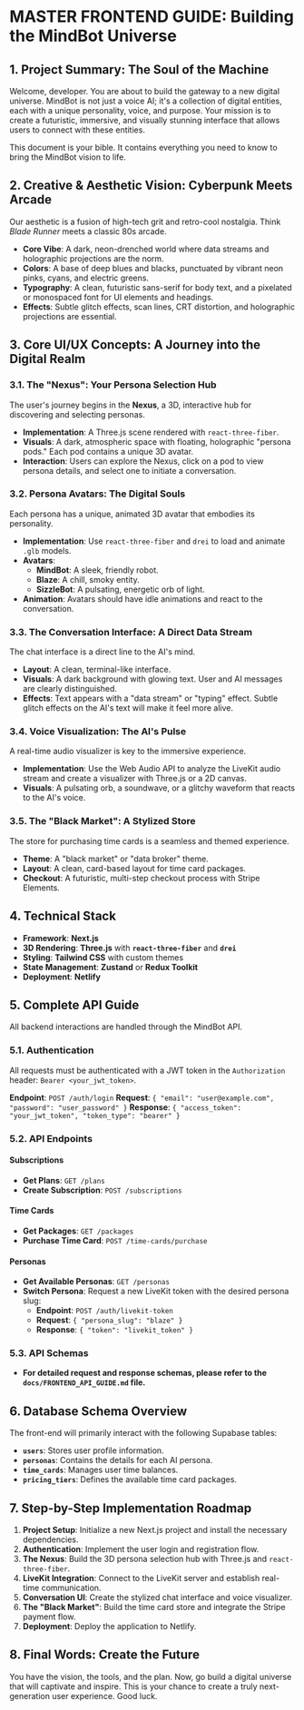 #  MASTER FRONTEND GUIDE: Building the MindBot Universe

## 1. Project Summary: The Soul of the Machine

Welcome, developer. You are about to build the gateway to a new digital universe. MindBot is not just a voice AI; it's a collection of digital entities, each with a unique personality, voice, and purpose. Your mission is to create a futuristic, immersive, and visually stunning interface that allows users to connect with these entities.

This document is your bible. It contains everything you need to know to bring the MindBot vision to life.

## 2. Creative & Aesthetic Vision: Cyberpunk Meets Arcade

Our aesthetic is a fusion of high-tech grit and retro-cool nostalgia. Think *Blade Runner* meets a classic 80s arcade.

*   **Core Vibe**: A dark, neon-drenched world where data streams and holographic projections are the norm.
*   **Colors**: A base of deep blues and blacks, punctuated by vibrant neon pinks, cyans, and electric greens.
*   **Typography**: A clean, futuristic sans-serif for body text, and a pixelated or monospaced font for UI elements and headings.
*   **Effects**: Subtle glitch effects, scan lines, CRT distortion, and holographic projections are essential.

## 3. Core UI/UX Concepts: A Journey into the Digital Realm

### 3.1. The "Nexus": Your Persona Selection Hub

The user's journey begins in the **Nexus**, a 3D, interactive hub for discovering and selecting personas.

*   **Implementation**: A Three.js scene rendered with `react-three-fiber`.
*   **Visuals**: A dark, atmospheric space with floating, holographic "persona pods." Each pod contains a unique 3D avatar.
*   **Interaction**: Users can explore the Nexus, click on a pod to view persona details, and select one to initiate a conversation.

### 3.2. Persona Avatars: The Digital Souls

Each persona has a unique, animated 3D avatar that embodies its personality.

*   **Implementation**: Use `react-three-fiber` and `drei` to load and animate `.glb` models.
*   **Avatars**:
    *   **MindBot**: A sleek, friendly robot.
    *   **Blaze**: A chill, smoky entity.
    *   **SizzleBot**: A pulsating, energetic orb of light.
*   **Animation**: Avatars should have idle animations and react to the conversation.

### 3.3. The Conversation Interface: A Direct Data Stream

The chat interface is a direct line to the AI's mind.

*   **Layout**: A clean, terminal-like interface.
*   **Visuals**: A dark background with glowing text. User and AI messages are clearly distinguished.
*   **Effects**: Text appears with a "data stream" or "typing" effect. Subtle glitch effects on the AI's text will make it feel more alive.

### 3.4. Voice Visualization: The AI's Pulse

A real-time audio visualizer is key to the immersive experience.

*   **Implementation**: Use the Web Audio API to analyze the LiveKit audio stream and create a visualizer with Three.js or a 2D canvas.
*   **Visuals**: A pulsating orb, a soundwave, or a glitchy waveform that reacts to the AI's voice.

### 3.5. The "Black Market": A Stylized Store

The store for purchasing time cards is a seamless and themed experience.

*   **Theme**: A "black market" or "data broker" theme.
*   **Layout**: A clean, card-based layout for time card packages.
*   **Checkout**: A futuristic, multi-step checkout process with Stripe Elements.

## 4. Technical Stack

*   **Framework**: **Next.js**
*   **3D Rendering**: **Three.js** with **`react-three-fiber`** and **`drei`**
*   **Styling**: **Tailwind CSS** with custom themes
*   **State Management**: **Zustand** or **Redux Toolkit**
*   **Deployment**: **Netlify**

## 5. Complete API Guide

All backend interactions are handled through the MindBot API.

### 5.1. Authentication

All requests must be authenticated with a JWT token in the `Authorization` header: `Bearer <your_jwt_token>`.

**Endpoint**: `POST /auth/login`
**Request**: `{ "email": "user@example.com", "password": "user_password" }`
**Response**: `{ "access_token": "your_jwt_token", "token_type": "bearer" }`

### 5.2. API Endpoints

#### Subscriptions

*   **Get Plans**: `GET /plans`
*   **Create Subscription**: `POST /subscriptions`

#### Time Cards

*   **Get Packages**: `GET /packages`
*   **Purchase Time Card**: `POST /time-cards/purchase`

#### Personas

*   **Get Available Personas**: `GET /personas`
*   **Switch Persona**: Request a new LiveKit token with the desired persona slug:
    *   **Endpoint**: `POST /auth/livekit-token`
    *   **Request**: `{ "persona_slug": "blaze" }`
    *   **Response**: `{ "token": "livekit_token" }`

### 5.3. API Schemas

*   **For detailed request and response schemas, please refer to the `docs/FRONTEND_API_GUIDE.md` file.**

## 6. Database Schema Overview

The front-end will primarily interact with the following Supabase tables:

*   **`users`**: Stores user profile information.
*   **`personas`**: Contains the details for each AI persona.
*   **`time_cards`**: Manages user time balances.
*   **`pricing_tiers`**: Defines the available time card packages.

## 7. Step-by-Step Implementation Roadmap

1.  **Project Setup**: Initialize a new Next.js project and install the necessary dependencies.
2.  **Authentication**: Implement the user login and registration flow.
3.  **The Nexus**: Build the 3D persona selection hub with Three.js and `react-three-fiber`.
4.  **LiveKit Integration**: Connect to the LiveKit server and establish real-time communication.
5.  **Conversation UI**: Create the stylized chat interface and voice visualizer.
6.  **The "Black Market"**: Build the time card store and integrate the Stripe payment flow.
7.  **Deployment**: Deploy the application to Netlify.

## 8. Final Words: Create the Future

You have the vision, the tools, and the plan. Now, go build a digital universe that will captivate and inspire. This is your chance to create a truly next-generation user experience. Good luck.
